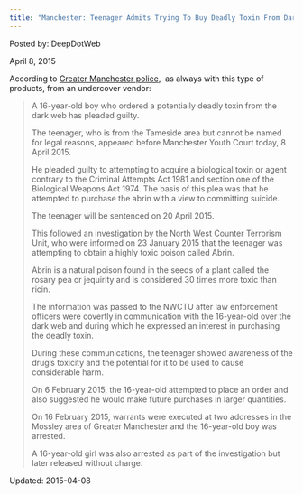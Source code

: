 ```yaml
---
title: "Manchester: Teenager Admits Trying To Buy Deadly Toxin From Dark Net"
---
```


Posted by: DeepDotWeb 

<span>April 8, 2015</span>


<p>According to <a href="http://www.gmp.police.uk/content/SocialTwitterFeed/A391702C29DD7E8D80257E210039C813">Greater Manchester police</a>,  as always with this type of products, from an undercover vendor:</p>
<blockquote><p>A 16-year-old boy who ordered a potentially deadly toxin from the dark web has pleaded guilty.</p>
<p>The teenager, who is from the Tameside area but cannot be named for legal reasons, appeared before Manchester Youth Court today, 8 April 2015.</p>
<p>He pleaded guilty to attempting to acquire a biological toxin or agent contrary to the Criminal Attempts Act 1981 and section one of the Biological Weapons Act 1974. The basis of this plea was that he attempted to purchase the abrin with a view to committing suicide.</p>
<p>The teenager will be sentenced on 20 April 2015.</p>
<p>This followed an investigation by the North West Counter Terrorism Unit, who were informed on 23 January 2015 that the teenager was attempting to obtain a highly toxic poison called Abrin.</p>
<p>Abrin is a natural poison found in the seeds of a plant called the rosary pea or jequirity and is considered 30 times more toxic than ricin.</p>
<p>The information was passed to the NWCTU after law enforcement officers were covertly in communication with the 16-year-old over the dark web and during which he expressed an interest in purchasing the deadly toxin.</p>
<p>During these communications, the teenager showed awareness of the drug&#8217;s toxicity and the potential for it to be used to cause considerable harm.</p>
<p>On 6 February 2015, the 16-year-old attempted to place an order and also suggested he would make future purchases in larger quantities.</p>
<p>On 16 February 2015, warrants were executed at two addresses in the Mossley area of Greater Manchester and the 16-year-old boy was arrested.</p>
<p>A 16-year-old girl was also arrested as part of the investigation but later released without charge.</p></blockquote>

Updated: 2015-04-08

